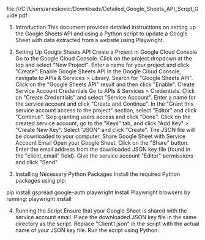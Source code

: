 file:///C:/Users/aneskovic/Downloads/Detailed_Google_Sheets_API_Script_Guide.pdf
1. Introduction
This document provides detailed instructions on setting up the Google Sheets API and using a Python script to update a Google Sheet with data extracted from a website using Playwright.

2. Setting Up Google Sheets API
Create a Project in Google Cloud Console
Go to the Google Cloud Console.
Click on the project dropdown at the top and select "New Project".
Enter a name for your project and click "Create".
Enable Google Sheets API
In the Google Cloud Console, navigate to APIs & Services > Library.
Search for "Google Sheets API".
Click on the "Google Sheets API" result and then click "Enable".
Create Service Account Credentials
Go to APIs & Services > Credentials.
Click on "Create Credentials" and select "Service Account".
Enter a name for the service account and click "Create and Continue".
In the "Grant this service account access to the project" section, select "Editor" and click "Continue".
Skip granting users access and click "Done".
Click on the created service account, go to the "Keys" tab, and click "Add Key" > "Create New Key".
Select "JSON" and click "Create". The JSON file will be downloaded to your computer.
Share Google Sheet with Service Account Email
Open your Google Sheet.
Click on the "Share" button.
Enter the email address from the downloaded JSON key file (found in the "client_email" field).
Give the service account "Editor" permissions and click "Send".

3. Installing Necessary Python Packages
Install the required Python packages using pip:

pip install gspread google-auth playwright
Install Playwright browsers by running:
playwright install

4. Running the Script
Ensure that your Google Sheet is shared with the service account email.
Place the downloaded JSON key file in the same directory as the script.
Replace "Client1.json" in the script with the actual name of your JSON key file.
Run the script using Python:

